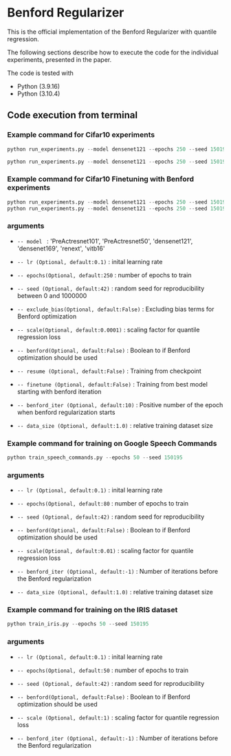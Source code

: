 # Benford Regularizer
This is the official implementation of the Benford Regularizer with quantile regression.

The following sections describe how to execute the code for the individual experiments, presented in the paper.


The code is tested with

* Python (3.9.16)
* Python (3.10.4)

## Code execution from terminal

### Example command for Cifar10 experiments
```python
python run_experiments.py --model densenet121 --epochs 250 --seed 150195 --data_size 0.9 

python run_experiments.py --model densenet121 --epochs 250 --seed 150195 --benford --data_size 0.9

```

### Example command for Cifar10 Finetuning with Benford experiments

```python
python run_experiments.py --model densenet121 --epochs 250 --seed 150195 --resume --benford 
python run_experiments.py --model densenet121 --epochs 250 --seed 150195 --resume --benford --finetune

```
### arguments

- ```-- model ``` : 'PreActresnet101', 'PreActresnet50', 'densenet121', 'densenet169', 'renext', 'vitb16'

- ```-- lr (Optional, default:0.1)``` : inital learning rate

- ```-- epochs(Optional, default:250``` : number of epochs to train

- ```-- seed (Optional, default:42)``` : random seed for reproducibility between 0 and 1000000

- ```-- exclude_bias(Optional, default:False)``` : Excluding bias terms for Benford optimization

- ```-- scale(Optional, default:0.0001)``` : scaling factor for quantile regression loss

- ```-- benford(Optional, default:False)``` : Boolean to if Benford optimization should be used

- ```-- resume (Optional, default:False)``` : Training from checkpoint

- ```-- finetune (Optional, default:False)``` : Training from best model starting with benford iteration

- ```-- benford_iter (Optional, default:10)``` : Positive number of the epoch when benford regularization starts

-  ```-- data_size (Optional, default:1.0)``` : relative training dataset size


### Example command for training on Google Speech Commands
```python
python train_speech_commands.py --epochs 50 --seed 150195

```

### arguments

- ```-- lr (Optional, default:0.1)``` : inital learning rate

- ```-- epochs(Optional, default:80``` : number of epochs to train

- ```-- seed (Optional, default:42)``` : random seed for reproducibility

- ```-- benford(Optional, default:False)``` : Boolean to if Benford optimization should be used

- ```-- scale(Optional, default:0.01)``` : scaling factor for quantile regression loss

- ```-- benford_iter (Optional, default:-1)``` : Number of iterations before the Benford regularization

-  ```-- data_size (Optional, default:1.0)``` : relative training dataset size

### Example command for training on the IRIS dataset
```python
python train_iris.py --epochs 50 --seed 150195

```

### arguments

- ```-- lr (Optional, default:0.1)``` : inital learning rate

- ```-- epochs(Optional, default:50``` : number of epochs to train

- ```-- seed (Optional, default:42)``` : random seed for reproducibility

- ```-- benford(Optional, default:False)``` : Boolean to if Benford optimization should be used

- ```-- scale (Optional, default:1)``` : scaling factor for quantile regression loss 

- ```-- benford_iter (Optional, default:-1)``` : Number of iterations before the Benford regularization
